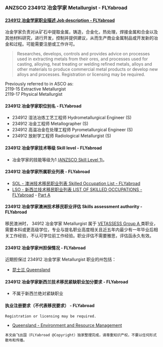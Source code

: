 ### ANZSCO 234912 冶金学家 Metallurgist - FLYabroad ###

####  [234912 冶金学家职业描述 Job description - FLYabroad](http://www.flyabroadvisa.com/anzsco/2349.html#234912)

冶金学家负责对从矿石中提取金属，铸造，合金化，热处理，焊接金属和合金以及其他材料研究，进行开发，控制并提供建议，从而生产商业金属制品或开发新的冶金和过程。可能需要注册或工作许可。 

> Researches, develops, controls and provides advice on processes used in extracting metals from their ores, and processes used for casting, alloying, heat treating or welding refined metals, alloys and other materials to produce commercial metal products or develop new alloys and processes. Registration or licensing may be required.

Previously referred to in ASCO as:  
2119-15 Extractive Metallurgist  
2119-17 Physical Metallurgist

#### 234912 冶金学家职位别名 - FLYabroad
 
- 234912 湿法冶炼工艺工程师 Hydrometallurgical Engineer (S)
- 234912 冶金工程师 Metallographer (S)
- 234912 高温冶金在处理工程师 Pyrometallurgical Engineer (S)
- 234912 放射学工程师 Radiological Metallurgist (S)

#### 234912 冶金学家技术等级 Skill level - FLYabroad

- 冶金学家的技能等级为1 [(ANZSCO Skill Level 1)](http://www.flyabroadvisa.com/anzsco/)。

#### 234912 冶金学家所属职业列表 - FLYabroad

- [SOL - 澳洲技术移民职业列表 Skilled Occupation List - FLYabroad](http://www.flyabroadvisa.com/sol/)
- [LSO - 新西兰技术移民职业列表 LIST OF SKILLED OCCUPATIONS - FLYabroad](http://nz.flyabroadvisa.com/lso/) - [Part A](parta)

#### 234912 冶金学家澳洲技术移民职业评估 Skills assessment authority - FLYabroad

移民澳洲时， 34912 冶金学家 Metallurgist 属于 [VETASSESS Group A ](http://www.flyabroadvisa.com/ass/vetassess.html)类职业，需要本科或更高级学位，专业与提名职业高度相关且近五年内最少有一年毕业后相关工作经验，不认可学位前工作经验。职业评估不需要雅思，评估函永久有效。

#### 234912 冶金学家州担保情况 - FLYabroad

近期担保过 234912 冶金学家 Metallurgist 职业的州包括：

- [昆士兰 Queensland](http://www.flyabroadvisa.com/zdb/qld.html)

#### 234912 冶金学家新西兰技术移民紧缺职业加分要求 - FLYabroad

- 不属于新西兰绝对紧缺职业 

####  执业注册要求（不代表移民要求） - FLYabroad

    Registration or licensing may be required.

- [Queensland - Environment and Resource Management](http://www.nrm.qld.gov.au/)

`本文由飞出国（FLYabroad @Copyright）独家整理完成，请尊重知识产权，不要以任何形式散布和传播。`
